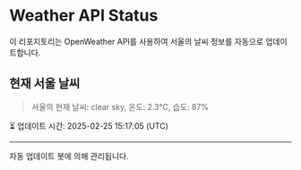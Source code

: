 
# Weather API Status

이 리포지토리는 OpenWeather API를 사용하여 서울의 날씨 정보를 자동으로 업데이트합니다.

## 현재 서울 날씨
> 서울의 현재 날씨: clear sky, 온도: 2.3°C, 습도: 87%

⏳ 업데이트 시간: 2025-02-25 15:17:05 (UTC)

---
자동 업데이트 봇에 의해 관리됩니다.
